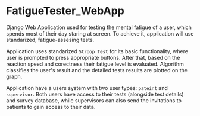 # FatigueTester_WebApp
Django Web Application used for testing the mental fatigue of a user, which spends most of their day staring at screen.
To achieve it, application will use standarized, fatigue-assesing tests.

Application uses standarized `Stroop Test` for its basic functionality, where user is prompted to press appropriate buttons. 
After that, based on the reaction speed and corectness their fatigue level is evaluated. 
Algorithm classifies the user's result and the detailed tests results are plotted on the graph.

Application have a users system with two user types: `pateint` and `supervisor`. 
Both users have access to their tests (alongside test details) and survey database, while supervisors can also send the invitations to patients to gain access to their data.
